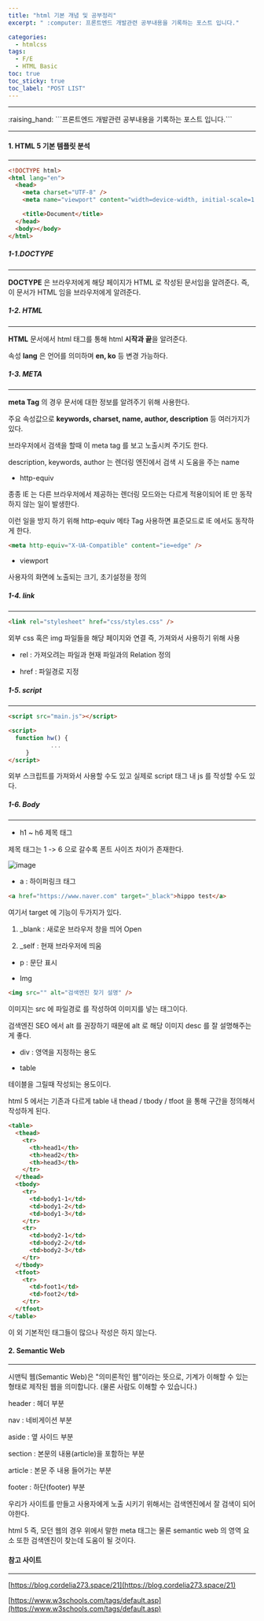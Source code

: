 ```yaml
---
title: "html 기본 개념 및 공부정리"
excerpt: " :computer: 프론트엔드 개발관련 공부내용을 기록하는 포스트 입니다."

categories:
  - htmlcss
tags:
  - F/E
  - HTML Basic
toc: true
toc_sticky: true
toc_label: "POST LIST"
---
```


<hr>
:raising_hand:  ```프론트엔드 개발관련 공부내용을 기록하는 포스트 입니다.```
<hr>

#### 1. HTML 5 기본 템플릿 분석

---

```html
<!DOCTYPE html>
<html lang="en">
  <head>
    <meta charset="UTF-8" />
    <meta name="viewport" content="width=device-width, initial-scale=1.0" />

    <title>Document</title>
  </head>
  <body></body>
</html>
```

##### 1-1.DOCTYPE

---

**DOCTYPE** 은 브라우저에게 해당 페이지가 HTML 로 작성된 문서임을 알려준다. 즉, 이 문서가 HTML 임을 브라우저에게 알려준다.

##### 1-2. HTML

---

**HTML** 문서에서 html 태그를 통해 html **시작과 끝**을 알려준다.

속성 **lang** 은 언어를 의미하며 **en, ko** 등 변경 가능하다.

##### 1-3. META

---

**meta Tag** 의 경우 문서에 대한 정보를 알려주기 위해 사용한다.

주요 속성값으로 **keywords, charset, name, author, description** 등 여러가지가 있다.

브라우저에서 검색을 할때 이 meta tag 를 보고 노출시켜 주기도 한다.

description, keywords, author 는 렌더링 엔진에서 검색 시 도움을 주는 name

- http-equiv

종종 IE 는 다른 브라우저에서 제공하는 렌더링 모드와는 다르게 적용이되어 IE 만 동작하지 않는 일이 발생한다.

이런 일을 방지 하기 위해 http-equiv 메타 Tag 사용하면 표준모드로 IE 에서도 동작하게 한다.

```html
<meta http-equiv="X-UA-Compatible" content="ie=edge" />
```

- viewport

사용자의 화면에 노출되는 크기, 초기설정을 정의

##### 1-4. link

---

```html
<link rel="stylesheet" href="css/styles.css" />
```

외부 css 혹은 img 파일들을 해당 페이지와 연결 즉, 가져와서 사용하기 위해 사용

- rel : 가져오려는 파일과 현재 파일과의 Relation 정의

- href : 파일경로 지정

##### 1-5. script

---

```html
<script src="main.js"></script>

<script>
  function hw() {
    		...
     }
</script>
```

외부 스크립트를 가져와서 사용할 수도 있고 실제로 script 태그 내 js 를 작성할 수도 있다.

##### 1-6. Body

---

- h1 ~ h6 제목 태그

제목 태그는 1 -> 6 으로 갈수록 폰트 사이즈 차이가 존재한다.

![image](https://user-images.githubusercontent.com/56063287/145716623-e76aa1b8-2f36-443a-91ee-da8c9c8ed3e5.png)

- a : 하이퍼링크 태그

```html
<a href="https://www.naver.com" target="_black">hippo test</a>
```

여기서 target 에 기능이 두가지가 있다.

1.  \_blank : 새로운 브라우저 창을 띄어 Open

2.  \_self : 현재 브라우저에 띄움

- p : 문단 표시

- Img

```html
<img src="" alt="검색엔진 찾기 설명" />
```

이미지는 src 에 파일경로 를 작성하여 이미지를 넣는 태그이다.

검색엔진 SEO 에서 alt 를 권장하기 때문에 alt 로 해당 이미지 desc 를 잘 설명해주는게 좋다.

- div : 영역을 지정하는 용도

- table

테이블을 그릴때 작성되는 용도이다.

html 5 에서는 기존과 다르게 table 내 thead / tbody / tfoot 을 통해 구간을 정의해서 작성하게 된다.

```html
<table>
  <thead>
    <tr>
      <th>head1</th>
      <th>head2</th>
      <th>head3</th>
    </tr>
  </thead>
  <tbody>
    <tr>
      <td>body1-1</td>
      <td>body1-2</td>
      <td>body1-3</td>
    </tr>
    <tr>
      <td>body2-1</td>
      <td>body2-2</td>
      <td>body2-3</td>
    </tr>
  </tbody>
  <tfoot>
    <tr>
      <td>foot1</td>
      <td>foot2</td>
    </tr>
  </tfoot>
</table>
```

이 외 기본적인 태그들이 많으나 작성은 하지 않는다.

#### 2. Semantic Web

---

시맨틱 웹(Semantic Web)은 "의미론적인 웹"이라는 뜻으로, 기계가 이해할 수 있는 형태로 제작된 웹을 의미합니다. (물론 사람도 이해할 수 있습니다.)

header : 헤더 부분

nav : 네비게이션 부분

aside : 옆 사이드 부분

section : 본문의 내용(article)을 포함하는 부분

article : 본문 주 내용 들어가는 부분

footer : 하단(footer) 부분

우리가 사이트를 만들고 사용자에게 노출 시키기 위해서는 검색엔진에서 잘 검색이 되어야한다.

html 5 즉, 모던 웹의 경우 위에서 말한 meta 태그는 물론 semantic web 의 영역 요소 또한 검색엔진이 찾는데 도움이 될 것이다.

#### 참고 사이트

---

[https://blog.cordelia273.space/21](https://blog.cordelia273.space/21)

[https://www.w3schools.com/tags/default.asp](https://www.w3schools.com/tags/default.asp)
